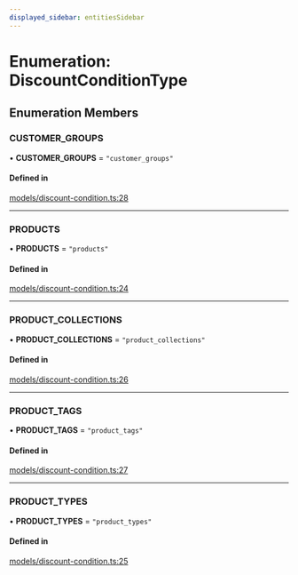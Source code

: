 ```yaml
---
displayed_sidebar: entitiesSidebar
---
```


# Enumeration: DiscountConditionType

## Enumeration Members

### CUSTOMER\_GROUPS

• **CUSTOMER\_GROUPS** = ``"customer_groups"``

#### Defined in

[models/discount-condition.ts:28](https://github.com/medusajs/medusa/blob/c4c83c971/packages/medusa/src/models/discount-condition.ts#L28)

___

### PRODUCTS

• **PRODUCTS** = ``"products"``

#### Defined in

[models/discount-condition.ts:24](https://github.com/medusajs/medusa/blob/c4c83c971/packages/medusa/src/models/discount-condition.ts#L24)

___

### PRODUCT\_COLLECTIONS

• **PRODUCT\_COLLECTIONS** = ``"product_collections"``

#### Defined in

[models/discount-condition.ts:26](https://github.com/medusajs/medusa/blob/c4c83c971/packages/medusa/src/models/discount-condition.ts#L26)

___

### PRODUCT\_TAGS

• **PRODUCT\_TAGS** = ``"product_tags"``

#### Defined in

[models/discount-condition.ts:27](https://github.com/medusajs/medusa/blob/c4c83c971/packages/medusa/src/models/discount-condition.ts#L27)

___

### PRODUCT\_TYPES

• **PRODUCT\_TYPES** = ``"product_types"``

#### Defined in

[models/discount-condition.ts:25](https://github.com/medusajs/medusa/blob/c4c83c971/packages/medusa/src/models/discount-condition.ts#L25)

